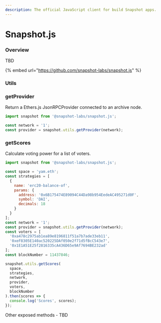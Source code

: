 ```yaml
---
description: The official JavaScript client for build Snapshot apps.
---
```


# Snapshot.js

### **Overview**

TBD

{% embed url="https://github.com/snapshot-labs/snapshot.js" %}



### **Utils**

### **getProvider**

Return a Ethers.js JsonRPCProvider connected to an archive node.

```javascript
import snapshot from '@snapshot-labs/snapshot.js';

const network = '1';
const provider = snapshot.utils.getProvider(network);
```

### **getScores**

Calculate voting power for a list of voters.

```javascript
import snapshot from '@snapshot-labs/snapshot.js';

const space = 'yam.eth';
const strategies = [
  {
    name: 'erc20-balance-of',
    params: {
      address: '0x6B175474E89094C44Da98b954EedeAC495271d0F',
      symbol: 'DAI',
      decimals: 18
    }
  }
];
const network = '1';
const provider = snapshot.utils.getProvider(network);
const voters = [
  '0xa478c2975ab1ea89e8196811f51a7b7ade33eb11',
  '0xeF8305E140ac520225DAf050e2f71d5fBcC543e7',
  '0x1E1A51E25f2816335cA436D65e9Af7694BE232ad'
];
const blockNumber = 11437846;

snapshot.utils.getScores(
  space,
  strategies,
  network,
  provider,
  voters,
  blockNumber
).then(scores => {
  console.log('Scores', scores);
});
```

Other exposed methods - TBD  


